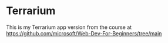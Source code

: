# Terrarium

This is my Terrarium app version from the course  at https://github.com/microsoft/Web-Dev-For-Beginners/tree/main
